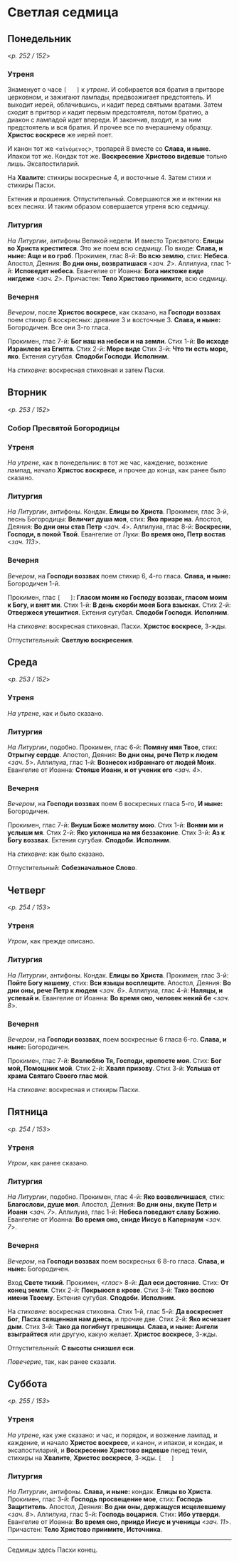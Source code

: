 
# Светлая седмица

## Понедельник

<*p. 252 / 152*>

### Утреня

Знаменует о часе `[   ]` к *утрене*. И собирается вся братия в притворе церковном, и зажигают лампады, 
предвозжигает предстоятель. И выходит иерей, облачившись, и кадит перед святыми вратами. Затем сходит 
в притвор и кадит первым предстоятеля, потом братию, а диакон с лампадой идет впереди. И закончив, 
входит, и за ним предстоятель и вся братия. И прочее все по вчерашнему образцу. **Христос воскресе** же 
иерей поет. 

И канон тот же <`αἰνόμενος`>, тропарей 8 вместе со **Слава, и ныне**.
Ипакои тот же. 
Кондак тот же. **Воскресение Христово видевше** только лишь. 
Эксапостиларий. 

На **Хвалите**: стихиры воскресные 4, и восточные 4. Затем стихи и стихиры Пасхи. 

Ектения и прошения. Отпустительный. Совершаются же и ектении на всех песнях. И таким образом совершается
утреня всю седмицу. 

### Литургия

*На Литургии*, антифоны Великой недели. И вместо Трисвятого: **Елицы во Христа креститеся**. Это же 
поем всю седмицу. 
По входе: **Слава, и ныне: Аще и во гроб**. 
Прокимен, глас 8-й: **Во всю землю**, стих: **Небеса**.
Апостол, Деяния: **Во дни оны, возвратишася** <*зач. 2*>.
Аллилуиа, глас 1-й: **Исповедят небеса**.
Евангелие от Иоанна: **Бога никтоже виде нигдеже** <*зач. 2*>.
Причастен: **Тело Христово приимите**, всю седмицу. 

### Вечерня

*Вечером*, после **Христос воскресе**, как сказано, на **Господи воззвах** поем стихир 6 воскресных: 
древние 3 и восточные 3. **Слава, и ныне:** Богородичен. Все они 3-го гласа.

Прокимен, глас 7-й: **Бог наш на небеси и на земли**. 
Стих 1-й: **Во исходе Израилеве из Египта**. 
Стих 2-й: **Море виде**
Стих 3-й: **Что ти есть море, яко**.
Ектения сугубая. **Сподоби Господи**. **Исполним**. 

На *стиховне*: воскресная стиховная и затем Пасхи. 
  
## Вторник

<*p. 253 / 152*>

### Собор Пресвятой Богородицы

### Утреня

*На утрене*, как в понедельник: в тот же час, каждение, возжение лампад, начало **Христос воскресе**, 
и прочее до конца, как ранее было сказано. 

### Литургия

*На Литургии*, антифоны. Кондак. **Елицы во Христа**. 
Прокимен, глас 3-й, песнь Богородицы: **Величит душа моя**, стих: **Яко призре на**. 
Апостол, Деяния: **Во дни оны став Петр** <*зач. 4*>. 
Аллилуиа, глас 8-й: **Воскресни, Господи, в покой Твой**. 
Евангелие от Луки: **Во время оно, Петр востав** <*зач. 113*>.

### Вечерня

*Вечером*, на **Господи воззвах** поем стихир 6, 4-го гласа. **Слава, и ныне:** Богородичен 1-й. 

Прокимен, глас `[   ]`: **Гласом моим ко Господу воззвах, гласом моим к Богу, и внят ми**. 
Стих 1-й: **В день скорби моея Бога взысках**. 
Стих 2-й: **Отвержеся утешитися**.
Ектения сугубая. **Сподоби Господи**. **Исполним**.

На *стиховне*: воскресная стиховная. Пасхи. **Христос воскресе**, 3-жды. 

Отпустительный: **Светлую воскресения**.

## Среда

<*p. 253 / 152*>

### Утреня

*На утрене*, как и было сказано.  

### Литургия

*На Литургии*, подобно. 
Прокимен, глас 6-й: **Помяну имя Твое**, стих: **Отрыгну сердце**. 
Апостол, Деяния: **Во дни оны, рече Петр к людем** <*зач. 5*>. 
Аллилуиа, глас 1-й: **Вознесох избраннаго от людей Моих**.  
Евангелие от Иоанна: **Стояше Иоанн, и от ученик его** <*зач. 4*>. 

### Вечерня

*Вечером*, на **Господи воззвах** поем 6 воскресных гласа 5-го, **И ныне:** Богородичен. 

Прокимен, глас 7-й: **Внуши Боже молитву мою**. 
Стих 1-й: **Вонми ми и услыши мя**. 
Стих 2-й: **Яко уклониша на мя беззаконие**. 
Стих 3-й: **Аз к Богу воззвах**.
Ектения сугубая. **Сподоби**. **Исполним**.

На *стиховне*: как было сказано. 

Отпустительный: **Собезначальное Слово**. 

## Четверг

<*p. 254 / 153*>

### Утреня

*Утром*, как прежде описано. 

### Литургия

*На Литургии*, антифоны. Кондак. **Елицы во Христа**. 
Прокимен, глас 3-й: **Пойте Богу нашему**, стих: **Вси языцы восплещите**. 
Апостол, Деяния: **Во дни оны, рече Петр к людем** <*зач. 6*>. 
Аллилуиа, глас 4-й: **Наляцы, и успевай и**. 
Евангелие от Иоанна: **Во время оно, человек некий бе** <*зач. 8*>. 

### Вечерня

*Вечером*, на **Господи воззвах**, поем воскресные 6 гласа 6-го. **Слава, и ныне:** Богородичен.

Прокимен, глас 7-й: **Возлюблю Тя, Господи, крепосте моя**. 
Стих: **Бог мой, Помощник мой**. 
Стих 2-й: **Хваля призову**. 
Стих 3-й: **Услыша от храма Святаго Своего глас мой**.

На *стиховне*: воскресная и стихиры Пасхи. 

## Пятница

<*p. 254 / 153*>

### Утреня

*Утром*, как ранее сказано. 

### Литургия

*На Литургии*, подобно. 
Прокимен, глас 4-й: **Яко возвеличишася**, стих: **Благослови, душе моя**. 
Апостол, Деяния: **Во дни оны, вкупе Петр и Иоанн** <*зач. 7*>. 
Аллилуиа, глас 1-й: **Небеса поведают славу Божию**. 
Евангелие от Иоанна: **Во время оно, сниде Иисус в Капернаум** <*зач. 7*>. 

### Вечерня

*Вечером*, на **Господи воззвах** поем воскресных 6 8-го гласа. **Слава, и ныне:** Богородичен. 

Вход **Свете тихий**. Прокимен, <*глас*> 8-й: **Дал еси достояние**. 
Стих: **От конец земли**. 
Стих 2-й: **Покрыюся в крове**. 
Стих 3-й: **Тако воспою имени Твоему**.
Ектения сугубая. **Сподоби**. **Исполним**.

На *стиховне*: воскресная стиховна. 
Стих 1-й, глас 5-й: **Да воскреснет Бог**, **Пасха священная нам днесь**, и прочие две. 
Стих 2-й: **Яко исчезает дым**. 
Стих 3-й: **Тако да погибнут грешницы**. 
**Слава, и ныне: Ангели взыграйтеся** или другую, какую желает. **Христос воскресе**, 3-жды. 

Отпустительный: **С высоты снизшел еси**.

*Повечерие*, так, как ранее сказали. 

## Суббота

<*p. 255 / 153*>

### Утреня

*На утрене*, как уже сказано: и час, и порядок, и возжение лампад, и каждение, и начало **Христос воскресе**, 
и канон, и ипакои, и кондак, и эксапостиларий, и **Воскресение Христово видевше** перед теми, 
стихиры на **Хвалите**, **Христос воскресе**, 3-жды. `[   ]`

### Литургия

*На Литургии*, антифоны. **Слава, и ныне:** кондак. **Елицы во Христа**. 
Прокимен, глас 3-й: **Господь просвещение мое**, стих: **Господь Защититель**. 
Апостол, Деяния: **Во дни оны, держащуся исцелевшему** <*зач. 8*>. 
Аллилуиа, глас 5-й: **Господь воцарися**. Стих: **Ибо утверди**. 
Евангелие от Иоанна: **Во время оно, прииде Иисус и ученицы** <*зач. 11*>. 
Причастен: **Тело Христово приимите, Источника**.

---

Седмицы здесь Пасхи конец. 
